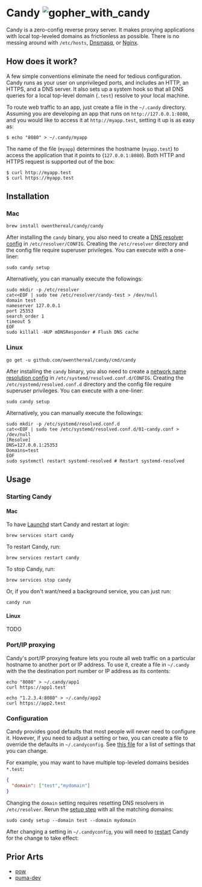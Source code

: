 # Candy ![gopher_with_candy](https://raw.githubusercontent.com/egonelbre/gophers/master/.thumb/sketch/misc/with-candy.png)

Candy is a zero-config reverse proxy server.
It makes proxying applications with local top-leveled domains as frictionless as possible.
There is no messing around with `/etc/hosts`, [Dnsmasq](https://en.wikipedia.org/wiki/Dnsmasq), or [Nginx](https://nginx.org/).

## How does it work?

A few simple conventions eliminate the need for tedious configuration.
Candy runs as your user on unprivileged ports, and includes an HTTP, an HTTPS, and a DNS server.
It also sets up a system hook so that all DNS queries for a local top-level domain (`.test`) resolve to your local machine.

To route web traffic to an app, just create a file in the `~/.candy` directory.
Assuming you are developing an app that runs on `http://127.0.0.1:8080`, and you would like to access it at `http://myapp.test`, setting it up is as easy as:

```
$ echo "8080" > ~/.candy/myapp
```

The name of the file (`myapp`) determines the hostname (`myapp.test`) to access the application that it points to (`127.0.0.1:8080`).
Both HTTP and HTTPS request is supported out of the box:

```
$ curl http://myapp.test
$ curl https://myapp.test
```

## Installation

### Mac

```
brew install owenthereal/candy/candy
```

After installing the `candy` binary, you also need to create a [DNS resolver config](https://www.unix.com/man-page/opendarwin/5/resolver/) in `/etc/resolver/CONFIG`.
Creating the `/etc/resolver` directory and the config file require superuser privileges. You can execute with a one-liner:

```
sudo candy setup
```

Alternatively, you can manually execute the followings:

```
sudo mkdir -p /etc/resolver
cat<<EOF | sudo tee /etc/resolver/candy-test > /dev/null
domain test
nameserver 127.0.0.1
port 25353
search_order 1
timeout 5
EOF
sudo killall -HUP mDNSResponder # Flush DNS cache
```

### Linux

```
go get -u github.com/owenthereal/candy/cmd/candy
```

After installing the `candy` binary, you also need to create a [network name resolution config](https://www.freedesktop.org/software/systemd/man/resolved.conf.html) in `/etc/systemd/resolved.conf.d/CONFIG`.
Creating the `/etc/systemd/resolved.conf.d` directory and the config file require superuser privileges. You can execute with a one-liner:

```
sudo candy setup
```

Alternatively, you can manually execute the followings:

```
sudo mkdir -p /etc/systemd/resolved.conf.d
cat<<EOF | sudo tee /etc/systemd/resolved.conf.d/01-candy.conf > /dev/null
[Resolve]
DNS=127.0.0.1:25353
Domains=test
EOF
sudo systemctl restart systemd-resolved # Restart systemd-resolved
```

## Usage

### Starting Candy

#### Mac

To have [Launchd](https://en.wikipedia.org/wiki/Launchd) start Candy and restart at login:

```
brew services start candy
```

To restart Candy, run:

```
brew services restart candy
```

To stop Candy, run:

```
brew services stop candy
```

Or, if you don't want/need a background service, you can just run:

```
candy run
```

#### Linux

TODO

### Port/IP proxying

Candy's port/IP proxying feature lets you route all web traffic on a particular hostname to another port or IP address.
To use it, create a file in `~/.candy` with the the destination port number or IP address as its contents:

```
echo "8080" > ~/.candy/app1
curl https://app1.test

echo "1.2.3.4:8080" > ~/.candy/app2
curl https://app2.test
```

### Configuration

Candy provides good defaults that most people will never need to configure it.
However, if you need to adjust a setting or two, you can create a file to override the defaults in `~/.candyconfig`.
See [this file](https://github.com/owenthereal/candy/blob/e5a250f950f9db2d0431805e0a9e3719164352c1/cmd/candy/command/run.go#L28-L36) for a list of settings that you can change.

For example, you may want to have multiple top-leveled domains besides `*.test`:

```json
{
  "domain": ["test","mydomain"]
}
```

Changing the `domain` setting requires resetting DNS resolvers in `/etc/resolver`.
Rerun the [setup step](#setup) with all the matching domains:

```
sudo candy setup --domain test --domain mydomain
```

After changing a setting in `~/.candyconfig`, you will need to [restart](#starting-candy) Candy for the change to take effect:

## Prior Arts

* [pow](https://github.com/basecamp/pow)
* [puma-dev](https://github.com/puma/puma-dev)
